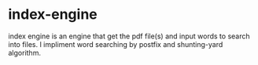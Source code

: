 # index-engine
index engine is an engine that get the pdf file(s) and input words to search into files. I impliment word searching by postfix and shunting-yard algorithm.
